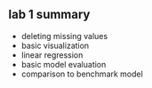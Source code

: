 ## lab 1 summary
 - deleting missing values
 - basic visualization
 - linear regression
 - basic model evaluation
 - comparison to benchmark model
